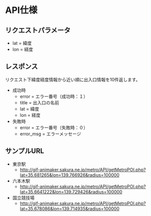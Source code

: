 API仕様
=====================================
## リクエストパラメータ
* lat = 緯度
* lon = 経度

## レスポンス
リクエスト下緯度経度情報から近い順に出入口情報を10件返します。
* 成功時
  * error = エラー番号（成功時：１）
  * title = 出入口の名前
  * lat = 緯度
  * lon = 経度
* 失敗時
  * error = エラー番号（失敗時：０）
  * error_msg = エラーメッセージ


## サンプルURL
* 東京駅
  * http://gif-animaker.sakura.ne.jp/metro/API/getMetroPOI.php?lat=35.681265&lon=139.766926&radius=100000
* 六本木駅
  * http://gif-animaker.sakura.ne.jp/metro/API/getMetroPOI.php?lat=35.6641222&lon=139.729426&radius=100000
* 国立競技場
  * http://gif-animaker.sakura.ne.jp/metro/API/getMetroPOI.php?lat=35.678086&lon=139.714935&radius=100000
